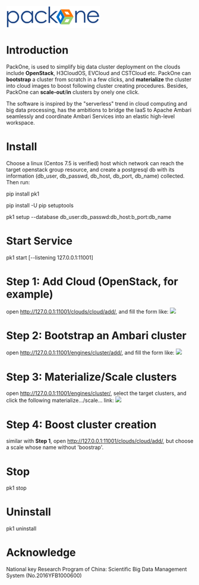 <img src="pk1/static/logo-large.png" width = "50%" />

# Introduction
PackOne, is used to simplify big data cluster deployment on the clouds include **OpenStack**, H3CloudOS, EVCloud and CSTCloud etc. PackOne can **bootstrap** a cluster from scratch in a few clicks, and **materialize** the cluster into cloud images to boost following cluster creating procedures. Besides, PackOne can **scale-out**/**in** clusters by onely one click.

The software is inspired by the "serverless" trend in cloud computing and big data processing, has the ambitions to bridge the IaaS to Apache Ambari seamlessly and coordinate Ambari Services into an elastic high-level workspace.

# Install
Choose a linux (Centos 7.5 is verified) host which network can reach the target openstack group resource, and create a postgresql db with its information (db_user, db_passwd, db_host, db_port, db_name) collected. Then run:

pip install pk1

pip install -U pip setuptools

pk1 setup --database db_user:db_passwd:db_host:b_port:db_name

# Start Service
pk1 start [--listening 127.0.0.1:11001]

# Step 1: Add Cloud (OpenStack, for example)
open http://127.0.0.1:11001/clouds/cloud/add/, and fill the form like:
<img src="pk1/static/into-cloud.png"/>

# Step 2: Bootstrap an Ambari cluster
open http://127.0.0.1:11001/engines/cluster/add/, and fill the form like:
<img src="pk1/static/into-bootstrap.png"/>

# Step 3: Materialize/Scale clusters
open http://127.0.0.1:11001/engines/cluster/, select the target clusters, and click the following materialize.../scale... link:
<img src="pk1/static/into-materialize.png"/>

# Step 4: Boost cluster creation
similar with **Step 1**, open http://127.0.0.1:11001/clouds/cloud/add/, but choose a scale whose name without 'boostrap'.

# Stop
pk1 stop

# Uninstall 
pk1 uninstall

# Acknowledge
National key Research Program of China: Scientific Big Data Management System (No.2016YFB1000600)
